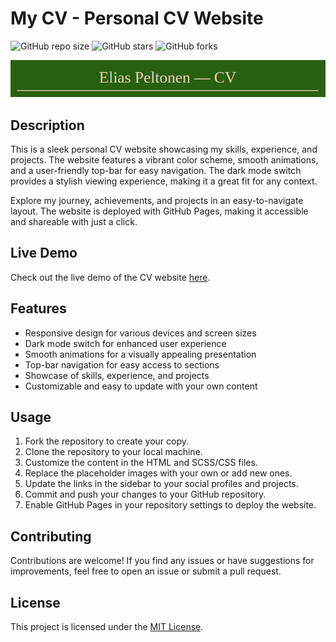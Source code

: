 # My CV - Personal CV Website

![GitHub repo size](https://img.shields.io/github/repo-size/3liasP/cv)
![GitHub stars](https://img.shields.io/github/stars/3liasP/cv?style=social)
![GitHub forks](https://img.shields.io/github/forks/3liasP/cv?style=social)

![CV Website Screenshot](assets/img/cv-header.png)

## Description

This is a sleek personal CV website showcasing my skills, experience, and projects. The website features a vibrant color scheme, smooth animations, and a user-friendly top-bar for easy navigation. The dark mode switch provides a stylish viewing experience, making it a great fit for any context.

Explore my journey, achievements, and projects in an easy-to-navigate layout. The website is deployed with GitHub Pages, making it accessible and shareable with just a click.

## Live Demo

Check out the live demo of the CV website [here](https://3liasP.github.io/cv).

## Features

- Responsive design for various devices and screen sizes
- Dark mode switch for enhanced user experience
- Smooth animations for a visually appealing presentation
- Top-bar navigation for easy access to sections
- Showcase of skills, experience, and projects
- Customizable and easy to update with your own content

## Usage

1. Fork the repository to create your copy.
2. Clone the repository to your local machine.
3. Customize the content in the HTML and SCSS/CSS files.
4. Replace the placeholder images with your own or add new ones.
5. Update the links in the sidebar to your social profiles and projects.
6. Commit and push your changes to your GitHub repository.
7. Enable GitHub Pages in your repository settings to deploy the website.

## Contributing

Contributions are welcome! If you find any issues or have suggestions for improvements, feel free to open an issue or submit a pull request.

## License

This project is licensed under the [MIT License](LICENSE).

